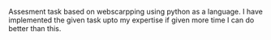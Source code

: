 Assesment task based on webscarpping using python as a language. I have implemented the given task upto my expertise if given more time I can do better than this.


